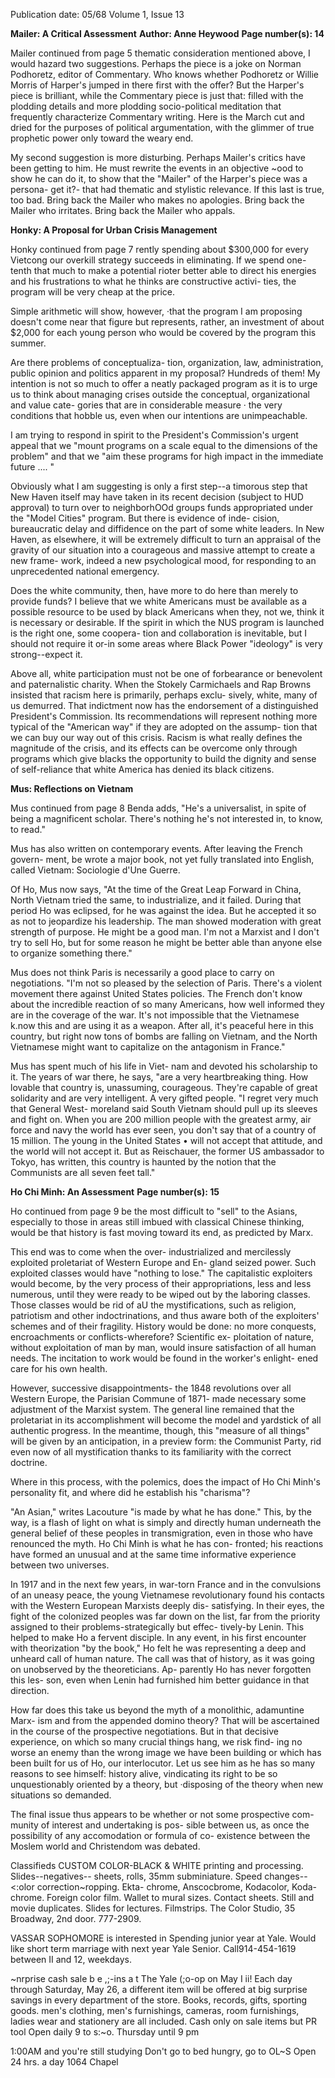Publication date: 05/68
Volume 1, Issue 13

**Mailer: A Critical Assessment**
**Author: Anne Heywood**
**Page number(s): 14**

Mailer 
continued from page 5 
thematic consideration mentioned above, 
I would hazard two suggestions. Perhaps 
the piece is a joke on Norman Podhoretz, 
editor of Commentary. Who knows 
whether Podhoretz or Willie Morris of 
Harper's jumped in there first with the 
offer? But the Harper's piece is brilliant, 
while the Commentary piece is just that: 
filled with the plodding details and more 
plodding socio-political meditation that 
frequently characterize Commentary 
writing. Here is the March cut and dried 
for the purposes of political 
argumentation, with the glimmer of true 
prophetic power only toward the weary 
end. 

My second suggestion is more 
disturbing. Perhaps Mailer's critics have 
been getting to him. He must rewrite the 
events in an objective ~ood to show he 
can do it, to show that the "Mailer" of the 
Harper's piece was a persona- get it?-
that had thematic and stylistic relevance. 
If this last is true, too bad. Bring back the 
Mailer who makes no apologies. Bring 
back the Mailer who irritates. Bring back 
the Mailer who appals. 


**Honky: A Proposal for Urban Crisis Management**

Honky 
continued from page 7 
rently spending about $300,000 for every 
Vietcong our overkill strategy succeeds in 
eliminating. If we spend one-tenth that 
much to make a potential rioter better able 
to direct his energies and his frustrations 
to what he thinks are constructive activi-
ties, the program will be very cheap at 
the price. 

Simple arithmetic will show, however, 
·that the program I am proposing doesn't 
come near that figure but represents, 
rather, an investment of about $2,000 for 
each young person who would be covered 
by the program this summer. 

Are there problems of conceptualiza-
tion, organization, law, administration, 
public opinion and politics apparent in 
my proposal? Hundreds of them! My 
intention is not so much to offer a neatly 
packaged program as it is to urge us to 
think about managing crises outside the 
conceptual, organizational and value cate-
gories that are in considerable measure · 
the very conditions that hobble us, even 
when our intentions are unimpeachable. 

I am trying to respond in spirit to the 
President's Commission's urgent appeal 
that we "mount programs on a scale equal 
to the dimensions of the problem" and 
that we "aim these programs for high 
impact in the immediate future .... " 

Obviously what I am suggesting is only 
a first step--a timorous step that New 
Haven itself may have taken in its recent 
decision (subject to HUD approval) to 
turn over to neighborhOOd groups funds 
appropriated under the "Model Cities" 
program. But there is evidence of inde-
cision, bureaucratic delay and diffidence 
on the part of some white leaders. In New 
Haven, as elsewhere, it will be extremely 
difficult to turn an appraisal of the gravity 
of our situation into a courageous and 
massive attempt to create a new frame-
work, indeed a new psychological mood, 
for responding to an unprecedented 
national emergency. 

Does the white community, then, have 
more to do here than merely to provide 
funds? I believe that we white Americans 
must be available as a possible resource 
to be used by black Americans when they, 
not we, think it is necessary or desirable. 
If the spirit in which the NUS program is 
launched is the right one, some coopera-
tion and collaboration is inevitable, but I 
should not require it or-in some areas 
where Black Power "ideology" is very 
strong--expect it. 

Above all, white participation must not 
be one of forbearance or benevolent and 
paternalistic charity. When the Stokely 
Carmichaels and Rap Browns insisted that 
racism here is primarily, perhaps exclu-
sively, white, many of us demurred. That 
indictment now has the endorsement of 
a distinguished President's Commission. 
Its recommendations will represent 
nothing more typical of the "American 
way" if they are adopted on the assump-
tion that we can buy our way out of this 
crisis. Racism is what really defines the 
magnitude of the crisis, and its effects can 
be overcome only through programs 
which give blacks the opportunity to 
build the dignity and sense of self-reliance 
that white America has denied its black 
citizens. 


**Mus: Reflections on Vietnam**

Mus 
continued from page 8 
Benda adds, "He's a universalist, in spite 
of being a magnificent scholar. There's 
nothing he's not interested in, to know, 
to read." 

Mus has also written on contemporary 
events. After leaving the French govern-
ment, be wrote a major book, not yet fully 
translated into English, called Vietnam: 
Sociologie d'Une Guerre. 

Of Ho, Mus now says, "At the time of 
the Great Leap Forward in China, North 
Vietnam tried the same, to industrialize, 
and it failed. During that period Ho was 
eclipsed, for he was against the idea. But 
he accepted it so as not to jeopardize his 
leadership. The man showed moderation 
with great strength of purpose. He might 
be a good man. I'm not a Marxist and 
I don't try to sell Ho, but for some reason 
he might be better able than anyone else 
to organize something there." 

Mus does not think Paris is necessarily 
a good place to carry on negotiations. 
"I'm not so pleased by the selection of 
Paris. There's a violent movement there 
against United States policies. The French 
don't know about the incredible reaction 
of so many Americans, how well informed 
they are in the coverage of the war. It's not 
impossible that the Vietnamese k.now this 
and are using it as a weapon. After all, 
it's peaceful here in this country, but right 
now tons of bombs are falling on Vietnam, 
and the North Vietnamese might want to 
capitalize on the antagonism in France." 

Mus has spent much of his life in Viet-
nam and devoted his scholarship to it. 
The years of war there, he says, "are a 
very heartbreaking thing. How lovable 
that country is, unassuming, courageous. 
They're capable of great solidarity and 
are very intelligent. A very gifted people. 
"I regret very much that General West-
moreland said South Vietnam should pull 
up its sleeves and fight on. When you are 
200 million people with the greatest army, 
air force and navy the world has ever seen, 
you don't say that of a country of 15 
million. The young in the United States • 
will not accept that attitude, and the world 
will not accept it. But as Reischauer, the 
former US ambassador to Tokyo, has 
written, this country is haunted by the 
notion that the Communists are all seven 
feet tall." 


**Ho Chi Minh: An Assessment**
**Page number(s): 15**

Ho 
continued from page 9 
be the most difficult to "sell" to the Asians, 
especially to those in areas still imbued 
with classical Chinese thinking, would 
be that history is fast moving toward its 
end, as predicted by Marx. 

This end was to come when the over-
industrialized and mercilessly exploited 
proletariat of Western Europe and En-
gland seized power. Such exploited classes 
would have "nothing to lose." The 
capitalistic exploiters would become, by 
the very process of their appropriations, 
less and less numerous, until they were 
ready to be wiped out by the laboring 
classes. Those classes would be rid of aU 
the mystifications, such as religion, 
patriotism and other indoctrinations, and 
thus aware both of the exploiters' schemes 
and of their fragility. History would be 
done: no more conquests, encroachments 
or conflicts-wherefore? Scientific ex-
ploitation of nature, without exploitation 
of man by man, would insure satisfaction 
of all human needs. The incitation to work 
would be found in the worker's enlight-
ened care for his own health. 

However, successive disappointments-
the 1848 revolutions over all Western 
Europe, the Parisian Commune of 1871-
made necessary some adjustment of the 
Marxist system. The general line remained 
that the proletariat in its accomplishment 
will become the model and yardstick of all 
authentic progress. In the meantime, 
though, this "measure of all things" will 
be given by an anticipation, in a preview 
form: the Communist Party, rid even now 
of all mystification thanks to its familiarity 
with the correct doctrine. 

Where in this process, with the 
polemics, does the impact of Ho Chi 
Minh's personality fit, and where did he 
establish his "charisma"? 

"An Asian," writes Lacouture "is made 
by what he has done." This, by the way, 
is a flash of light on what is simply and 
directly human underneath the general 
belief of these peoples in transmigration, 
even in those who have renounced the 
myth. Ho Chi Minh is what he has con-
fronted; his reactions have formed an 
unusual and at the same time informative 
experience between two universes. 

In 1917 and in the next few years, in 
war-torn France and in the convulsions 
of an uneasy peace, the young Vietnamese 
revolutionary found his contacts with the 
Western European Marxists deeply dis-
satisfying. In their eyes, the fight of the 
colonized peoples was far down on the 
list, far from the priority assigned to 
their problems-strategically but effec-
tively-by Lenin. This helped to make Ho 
a fervent disciple. In any event, in his first 
encounter with theorization "by the 
book," Ho felt he was representing a deep 
and unheard call of human nature. The 
call was that of history, as it was going on 
unobserved by the theoreticians. Ap-
parently Ho has never forgotten this les-
son, even when Lenin had furnished him 
better guidance in that direction. 

How far does this take us beyond the 
myth of a monolithic, adamuntine Marx-
ism and from the appended domino 
theory? That will be ascertained in the 
course of the prospective negotiations. 
But in that decisive experience, on which 
so many crucial things hang, we risk find-
ing no worse an enemy than the wrong 
image we have been building or which has 
been built for us of Ho, our interlocutor. 
Let us see him as he has so many reasons 
to see himself: history alive, vindicating 
its right to be so unquestionably oriented 
by a theory, but ·disposing of the theory 
when new situations so demanded. 

The final issue thus appears to be 
whether or not some prospective com-
munity of interest and undertaking is pos-
sible between us, as once the possibility 
of any accomodation or formula of co-
existence between the Moslem world and 
Christendom was debated. 


Classifieds 
CUSTOM COLOR-BLACK & WHITE 
printing and processing. Slides--negatives--
sheets, rolls, 35mm subminiature. Speed 
changes--<:olor correction~ropping. Ekta-
chrome, Anscocbrome, Kodacolor, Koda-
chrome. Foreign color film. Wallet to 
mural sizes. Contact sheets. Still and movie 
duplicates. Slides for lectures. Filmstrips. The 
Color Studio, 35 Broadway, 2nd door. 
777-2909. 

VASSAR SOPHOMORE is interested in 
Spending junior year at Yale. Would like short 
term marriage with next year Yale Senior. 
Call914-454-1619 between II and 12, 
weekdays. 


~nrprise cash sale 
b e ,;-ins a t The Yale (;o-op 
on May I ii! 
Each day through Saturday, May 26, 
a different item will be offered 
at big surprise savings in every 
department of the store. 
Books, records, gifts, sporting goods. 
men's clothing, men's furnishings, 
cameras, room furnishings, ladies 
wear and stationery are all included. 
Cash only on sale items but PR tool 
Open daily 9 to s:~o. 
Thursday until 9 pm 


1:00AM and 
you're still studying 
Don't go to bed 
hungry, go to 
OL~S 
Open 24 hrs. a day 
1064 Chapel